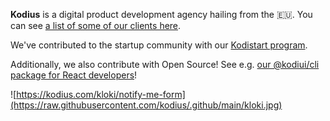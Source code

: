 **Kodius** is a digital product development agency hailing from the 🇪🇺. You can see [a list of some of our clients here](https://kodius.com/portfolio).

We've contributed to the startup community with our [Kodistart program](https://kodius.com/kodistart).

Additionally, we also contribute with Open Source! See e.g. [our @kodiui/cli package for React developers](https://github.com/kodius/kodiui-core)!

![https://kodius.com/kloki/notify-me-form](https://raw.githubusercontent.com/kodius/.github/main/kloki.jpg)
